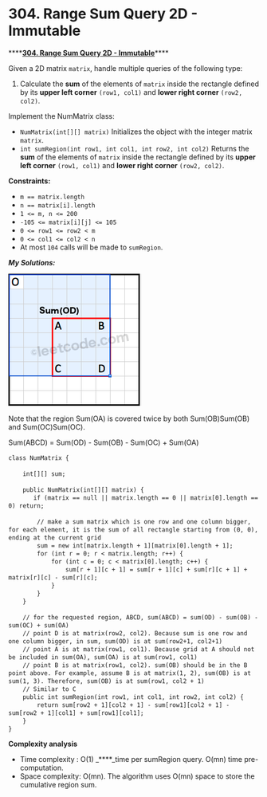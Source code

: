 # 304. Range Sum Query 2D - Immutable

\*\*\*\*[**304. Range Sum Query 2D - Immutable**](https://leetcode.com/problems/range-sum-query-2d-immutable/)\*\*\*\*

Given a 2D matrix `matrix`, handle multiple queries of the following type:

1. Calculate the **sum** of the elements of `matrix` inside the rectangle defined by its **upper left corner** `(row1, col1)` and **lower right corner** `(row2, col2)`.

Implement the NumMatrix class:

* `NumMatrix(int[][] matrix)` Initializes the object with the integer matrix `matrix`.
* `int sumRegion(int row1, int col1, int row2, int col2)` Returns the **sum** of the elements of `matrix` inside the rectangle defined by its **upper left corner** `(row1, col1)` and **lower right corner** `(row2, col2)`.

**Constraints:**

* `m == matrix.length`
* `n == matrix[i].length`
* `1 <= m, n <= 200`
* `-105 <= matrix[i][j] <= 105`
* `0 <= row1 <= row2 < m`
* `0 <= col1 <= col2 < n`
* At most `104` calls will be made to `sumRegion`.

_**My Solutions:**_

![](../../.gitbook/assets/image%20%281%29.png)

Note that the region Sum\(OA\) is covered twice by both Sum\(OB\)Sum\(OB\) and Sum\(OC\)Sum\(OC\). 

Sum\(ABCD\) = Sum\(OD\) - Sum\(OB\) - Sum\(OC\) + Sum\(OA\)

```text
class NumMatrix {
    
    int[][] sum;

    public NumMatrix(int[][] matrix) {
       if (matrix == null || matrix.length == 0 || matrix[0].length == 0) return;
        
        // make a sum matrix which is one row and one column bigger, for each element, it is the sum of all rectangle starting from (0, 0), ending at the current grid
        sum = new int[matrix.length + 1][matrix[0].length + 1];
        for (int r = 0; r < matrix.length; r++) {
            for (int c = 0; c < matrix[0].length; c++) {
                sum[r + 1][c + 1] = sum[r + 1][c] + sum[r][c + 1] + matrix[r][c] - sum[r][c]; 
            }
        }
    }
    
    // for the requested region, ABCD, sum(ABCD) = sum(OD) - sum(OB) - sum(OC) + sum(OA)
    // point D is at matrix(row2, col2). Because sum is one row and one column bigger, in sum, sum(OD) is at sum(row2+1, col2+1)
    // point A is at matrix(row1, col1). Because grid at A should not be included in sum(OA), sum(OA) is at sum(row1, col1)
    // point B is at matrix(row1, col2). sum(OB) should be in the B point above. For example, assume B is at matrix(1, 2), sum(OB) is at sum(1, 3). Therefore, sum(OB) is at sum(row1, col2 + 1)
    // Similar to C
    public int sumRegion(int row1, int col1, int row2, int col2) {
        return sum[row2 + 1][col2 + 1] - sum[row1][col2 + 1] - sum[row2 + 1][col1] + sum[row1][col1];
    }
}

```

**Complexity analysis**

* Time complexity : O\(1\) _****_time per sumRegion query. O\(mn\) time pre-computation. 
* Space complexity: O\(mn\). The algorithm uses O\(mn\) space to store the cumulative region sum.

